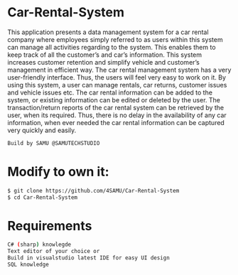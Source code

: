 # Car-Rental-System
This application presents a data management system for a car rental company 
where employees simply referred to as users within this system can manage all activities regarding to the system. 
This enables them to keep track of all the customer’s and car’s information. 
This system increases customer retention and simplify vehicle and customer’s management in efficient way. 
The car rental management system has a very user-friendly interface. 
Thus, the users will feel very easy to work on it. By using this system, a user can manage rentals, car returns, customer issues and vehicle issues etc. 
The car rental information can be added to the system, or existing information can be edited or deleted by the user. 
The transaction/return reports of the car rental system can be retrieved by the user, when its required. 
Thus, there is no delay in the availability of any car information, when ever needed the car rental information can be captured very quickly and easily.

```bash
Build by SAMU @SAMUTECHSTUDIO
```
# Modify to own it:
```bash
$ git clone https://github.com/4SAMU/Car-Rental-System
$ cd Car-Rental-System
```
# Requirements
```bash
C# (sharp) knowlegde
Text editor of your choice or
Build in visualstudio latest IDE for easy UI design
SQL knowledge
```